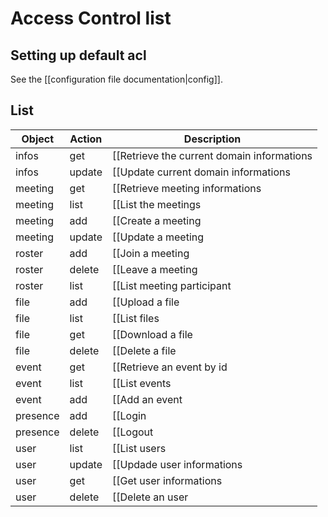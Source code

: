 # Access Control list

## Setting up default acl

See the [[configuration file documentation|config]].

## List

Object         | Action       | Description
---------------|--------------|----------------------------------------------------------------------------------------
infos          | get          | [[Retrieve the current domain informations|api#get-current-domain-informations]]
infos          | update       | [[Update current domain informations|api#update-current-domain-informations]]
meeting        | get          | [[Retrieve meeting informations|api#retrieve-meetings-informations]]
meeting        | list         | [[List the meetings|api#list-the-meetings]]
meeting        | add          | [[Create a meeting|api#create-a-meeting]]
meeting        | update       | [[Update a meeting|api#modify-a-meeting]]
roster         | add          | [[Join a meeting|api#join-a-meeting]]
roster         | delete       | [[Leave a meeting|api#quit-a-meeting]]
roster         | list         | [[List meeting participant|api#list-users-connected-to-a-meeting-roster]]
file           | add          | [[Upload a file|api#upload-a-file]]
file           | list         | [[List files|api#list-files]]
file           | get          | [[Download a file|api#download-a-file]]
file           | delete       | [[Delete a file|api#delete-a-file]]
event          | get          | [[Retrieve an event by id|api#retrieve-a-event]]
event          | list         | [[List events|api#retrieve-the-events]]
event          | add          | [[Add an event|api#send-an-event-to-ucengine]]
presence       | add          | [[Login|api#authentification]]
presence       | delete       | [[Logout|api#disconnect-users]]
user           | list         | [[List users|api#list-users]]
user           | update       | [[Updade user informations|api#modify-users-informations]]
user           | get          | [[Get user informations|api#retrieve-users-informations]]
user           | delete       | [[Delete an user|api#delete-a-user]]
